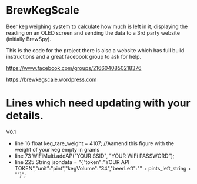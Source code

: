 # BrewKegScale
Beer keg weighing system to calculate how much is left in it, displaying the reading on an OLED screen and sending the data to a 3rd party website (initially BrewSpy).

This is the code for the project there is also a website which has full build instructions and a great facebook group to ask for help.

https://www.facebook.com/groups/2166040850218376

https://brewkegscale.wordpress.com



# Lines which need updating with your details.
V0.1
- line 16 float keg_tare_weight = 4107; //Aamend this figure with the weight of your keg empty in grams
- line 73 WiFiMulti.addAP("YOUR SSID", "YOUR WiFi PASSWORD");
- line 225 String jsondata = "{\"token\":\"YOUR API TOKEN\",\"unit\":\"pint\",\"kegVolume\":\"34\",\"beerLeft\":\"" + pints_left_string + "\"}";

